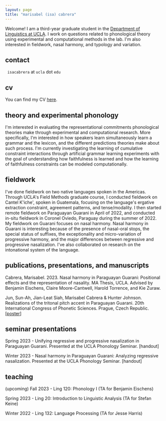 ```yaml
---
layout: page
title: "marisabel (isa) cabrera"
---
```


Welcome! I am a third-year graduate student in the [Department of Linguistics at UCLA](https://linguistics.ucla.edu/). I work on questions related to phonological theory using experimental and computational methods in the lab. I'm also interested in fieldwork, nasal harmony, and typology and variation. 

## contact

`` isacabrera`` at ``ucla`` dot ``edu``

## cv

You can find my CV <a href="/assets/cv.pdf" target="_blank">here</a>.

## theory and experimental phonology

I'm interested in evaluating the representational commitments phonological theories make through experimental and computational research. More specifically, I'm interested in how speakers learn simultaneously learn a grammar and the lexicon, and the different predictions theories make about such process. I'm currently investigating the learning of cumulative constraint interactions through artificial grammar learning experiments with the goal of understanding how faithfulness is learned and how the learning of faithfulness constraints can be modeled computationally. 

## fieldwork

I've done fieldwork on two native languages spoken in the Americas. Through UCLA's Field Methods graduate course, I conducted fieldwork on Cantel K'iche', spoken in Guatemala, focusing on the language's ergative extraction constraint, agreement patterns, and tense/modality. I then started remote fieldwork on Paraguayan Guarani in April of 2022, and conducted in-situ fieldwork in Coronel Oviedo, Paraguay during the summer of 2022. My fieldwork on Guarani focuses on nasal harmony. Nasal harmony in Guarani is interesting because of the presence of nasal-oral stops, the special status of suffixes, the exceptionality and micro-variation of progressive harmony, and the major differences between regressive and progressive nasalization. I've also collaborated on research on the intonational system of the language. 

## publications, presentations, and manuscripts

Cabrera, Marisabel. 2023. Nasal harmony in Paraguayan Guarani: Positional effects and the representation of nasality. MA Thesis, UCLA. Advised by Benjamin Eischens, Claire Moore-Cantwell, Harold Torrence, and Kie Zuraw. 

Jun, Sun-Ah, Jian-Leat Siah, Marisabel Cabrera & Hunter Johnson. Realizations of the tritonal pitch accent in Paraguayan Guarani. 20th International Congress of Phonetic Sciences. Prague, Czech Republic. [<a href="/assets/jun-siah-cabrera-johnson-poster.pdf" target="_blank">poster</a>]

## seminar presentations

Spring 2023 - Unifying regressive and progressive nasalization in Paraguayan Guarani. Presented at the UCLA Phonology Seminar. [handout]

Winter 2023 - Nasal harmony in Paraguayan Guarani: Analyzing regressive nasalization. Presented at the UCLA Phonology Seminar. [handout]

## teaching

(upcoming) Fall 2023 - Ling 120: Phonology I (TA for Benjamin Eischens)

Spring 2023 - Ling 20: Introduction to Linguistic Analysis (TA for Stefan Keine)

Winter 2022 - Ling 132: Language Processing (TA for Jesse Harris)

